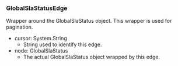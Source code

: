 ### GlobalSlaStatusEdge
Wrapper around the GlobalSlaStatus object. This wrapper is used for pagination.

- cursor: System.String
  - String used to identify this edge.
- node: GlobalSlaStatus
  - The actual GlobalSlaStatus object wrapped by this edge.
